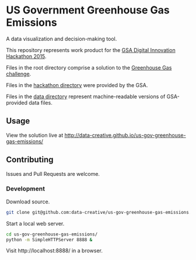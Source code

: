 # US Government Greenhouse Gas Emissions

A data visualization and decision-making tool.

This repository represents work product for the [GSA Digital Innovation Hackathon 2015](https://github.com/GSA/open.gsa.gov/tree/4a6296d66df4e313ac4901c025c5f5338d271152/Digital-Innovation-Hackathon-Fall2015).

Files in the root directory comprise a solution to the [Greenhouse Gas challenge](CHALLENGE.md).

Files in the [hackathon directory](/hackathon) were provided by the GSA.

Files in the [data directory](/data) represent machine-readable versions of GSA-provided data files.

## Usage

View the solution live at http://data-creative.github.io/us-gov-greenhouse-gas-emissions/

## Contributing

Issues and Pull Requests are welcome.

### Development

Download source.

```` sh
git clone git@github.com:data-creative/us-gov-greenhouse-gas-emissions.git
````

Start a local web server.

```` sh
cd us-gov-greenhouse-gas-emissions/
python -m SimpleHTTPServer 8888 &
````

Visit http://localhost:8888/ in a browser.
